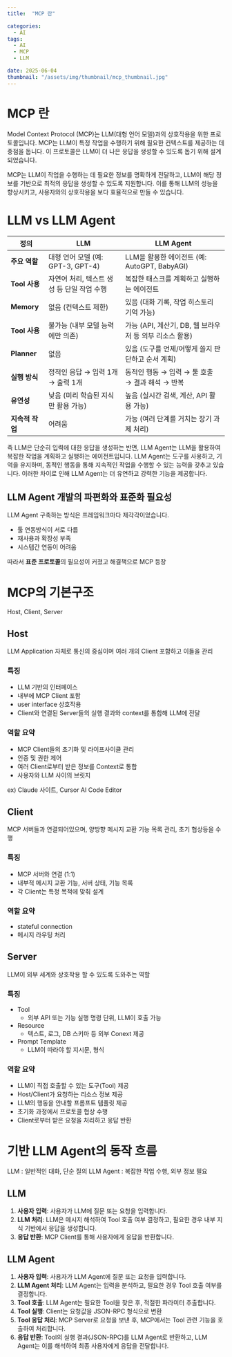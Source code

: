 ```yaml
---
title:  "MCP 란"

categories:
  - AI
tags:
  - AI
  - MCP
  - LLM

date: 2025-06-04
thumbnail: "/assets/img/thumbnail/mcp_thumbnail.jpg"
---
```


MCP 란
=====

Model Context Protocol (MCP)는 LLM(대형 언어 모델)과의 상호작용을 위한 프로토콜입니다. MCP는 LLM이 특정 작업을 수행하기 위해 필요한 컨텍스트를 제공하는 데 중점을 둡니다. 이 프로토콜은 LLM이 더 나은 응답을 생성할 수 있도록 돕기 위해 설계되었습니다.

MCP는 LLM이 작업을 수행하는 데 필요한 정보를 명확하게 전달하고, LLM이 해당 정보를 기반으로 최적의 응답을 생성할 수 있도록 지원합니다. 이를 통해 LLM의 성능을 향상시키고, 사용자와의 상호작용을 보다 효율적으로 만들 수 있습니다.

LLM vs LLM Agent
=====

| **정의**	     | LLM	 | LLM Agent   |
|-------------|-----------------------------|----------------------------------------|
| **주요 역할**	  | 대형 언어 모델 (예: GPT-3, GPT-4)	 | LLM을 활용한 에이전트 (예: AutoGPT, BabyAGI)    |
| **Tool 사용**	 | 자연어 처리, 텍스트 생성 등 단일 작업 수행	  | 복잡한 태스크를 계획하고 실행하는 에이전트|
| **Memory**	 | 없음 (컨텍스트 제한) | 있음 (대화 기록, 작업 히스토리 기억 가능)   |
| **Tool 사용**	 | 	불가능 (내부 모델 능력에만 의존)| 가능 (API, 계산기, DB, 웹 브라우저 등 외부 리소스 활용)  |
| **Planner**	 | 	없음| 있음 (도구를 언제/어떻게 쓸지 판단하고 순서 계획)  |
| **실행 방식**	  |정적인 응답 → 입력 1개 → 출력 1개|  동적인 행동 → 입력 → 툴 호출 → 결과 해석 → 반복|
| **유연성**	  | 낮음 (미리 학습된 지식만 활용 가능)	      |  높음 (실시간 검색, 계산, API 활용 가능)|
| **지속적 작업**	 | 	 어려움   | 가능 (여러 단계를 거치는 장기 과제 처리) |

즉 LLM은 단순히 입력에 대한 응답을 생성하는 반면, LLM Agent는 LLM을 활용하여 복잡한 작업을 계획하고 실행하는 에이전트입니다.
LLM Agent는 도구를 사용하고, 기억을 유지하며, 동적인 행동을 통해 지속적인 작업을 수행할 수 있는 능력을 갖추고 있습니다. 이러한 차이로 인해 LLM Agent는 더 유연하고 강력한 기능을 제공합니다.

## LLM Agent 개발의 파편화와 표준화 필요성

  LLM Agent 구축하는 방식은 프레임워크마다 제각각이었습니다.
- 툴 연동방식이 서로 다름
- 재사용과 확장성 부족
- 시스템간 연동이 어려움

따라서 **표준 프로토콜**의 필요성이 커졌고 해결책으로 MCP 등장

MCP의 기본구조
=====

Host, Client, Server

## Host
LLM Application 자체로 통신의 중심이며 여러 개의 Client 포함하고 이들을 관리

### 특징
- LLM 기반의 인터페이스
- 내부에 MCP Client 포함
- user interface 상호작용
- Client와 연결된 Server들의 실행 결과와 context를 통합해 LLM에 전달

### 역할 요약
- MCP Client들의 초기화 및 라이프사이클 관리
- 인증 및 권한 제어
- 여러 Client로부터 받은 정보를 Context로 통합
- 사용자와 LLM 사이의 브릿지

ex) Claude 사이트, Cursor AI Code Editor

## Client
MCP 서버들과 연결되어있으며, 양방향 메시지 교환 기능 목록 관리, 초기 협상등을 수행

### 특징
- MCP 서버와 연결 (1:1)
- 내부적 메시지 교환 기능, 서버 상태, 기능 목록
- 각 Client는 특정 목적에 맞춰 설계

### 역할 요약
- stateful connection
- 메시지 라우팅 처리

## Server
LLM이 외부 세계와 상호작용 할 수 있도록 도와주는 역할

### 특징
- Tool
  - 외부 API 또는 기능 실행 명령 단위, LLM이 호출 가능
- Resource
  - 텍스트, 로그, DB 스키마 등 외부 Conext 제공
- Prompt Template
  - LLM이 따라야 할 지시문, 형식

### 역할 요약
- LLM이 직접 호출할 수 있는 도구(Tool) 제공
- Host/Client가 요청하는 리소스 정보 제공
- LLM의 행동을 안내할 프롬프트 템플릿 제공
- 초기화 과정에서 프로토콜 협상 수행
- Client로부터 받은 요청을 처리하고 응답 반환


기반 LLM Agent의 동작 흐름
=====

LLM : 일반적인 대화, 단순 질의
LLM Agent : 복잡한 작업 수행, 외부 정보 필요

## LLM 
1. **사용자 입력**: 사용자가 LLM에 질문 또는 요청을 입력합니다.
2. **LLM 처리**: LLM은 메시지 해석하여 Tool 호출 여부 결정하고, 필요한 경우 내부 지식 기반에서 응답을 생성합니다.
3. **응답 반환**: MCP Client를 통해 사용자에게 응답을 반환합니다.

## LLM Agent
1. **사용자 입력**: 사용자가 LLM Agent에 질문 또는 요청을 입력합니다.
2. **LLM Agent 처리**: LLM Agent는 입력을 분석하고, 필요한 경우 Tool 호출 여부를 결정합니다.
3. **Tool 호출**: LLM Agent는 필요한 Tool을 찾은 후, 적절한 파라미터 추출합니다.
4. **Tool 실행**: Client는 요청값을 JSON-RPC 형식으로 변환
5. **Tool 응답 처리**: MCP Server로 요청을 보낸 후, MCP에서는 Tool 관련 기능을 호출하여 처리합니다.
6. **응답 반환**: Tool의 실행 결과(JSON-RPC)를 LLM Agent로 반환하고, LLM Agent는 이를 해석하여 최종 사용자에게 응답을 전달합니다.
